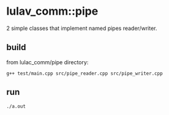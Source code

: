# lulav_comm::pipe
2 simple classes that implement named pipes reader/writer.

## build   
from lulac_comm/pipe directory:

    g++ test/main.cpp src/pipe_reader.cpp src/pipe_writer.cpp

## run    
    ./a.out
